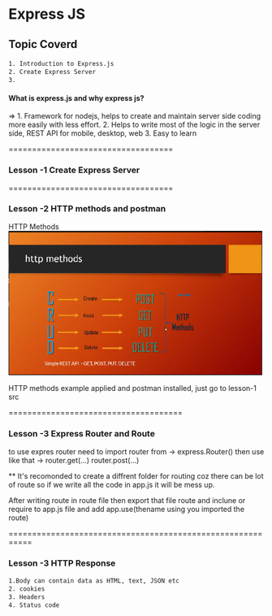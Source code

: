 # Express JS 

## Topic Coverd
    1. Introduction to Express.js
    2. Create Express Server
    3. 

#### What is express.js and why express js?
=> 
    1. Framework for nodejs, helps to create and maintain server side coding more easily with less effort.
    2. Helps to write most of the logic in the server side, REST API for mobile, desktop, web
    3. Easy to learn

===================================
### Lesson -1 Create Express Server

===================================
### Lesson -2 HTTP methods and postman

HTTP Methods <br />
<img src='./Lesson-1-create-express-server/img/http-methods.png' alt='http-methods' width='500' height='auto'>

HTTP methods example applied and postman installed, just go to lesson-1 src

=====================================
### Lesson -3 Express Router and Route

to use expres router need to import router from -> express.Router()
then use like that ->
router.get(...)
router.post(...)

** It's recomonded to create a diffrent folder for routing coz there can be lot of route so if we write all the code in app.js it will be mess up.

After writing route in route file then export that file route and inclune or require to app.js file and add app.use(thename using you imported the route)


===========================================================
### Lesson -3 HTTP Response

    1.Body can contain data as HTML, text, JSON etc
    2. cookies
    3. Headers
    4. Status code












